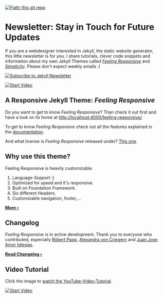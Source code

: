 [![Flattr this git repo](http://api.flattr.com/button/flattr-badge-large.png)](http://flattr.com/submit/auto?user_id=Phlow&url=http://github.com/Phlow/feeling-responsive&title=Support%20Feeling%20Responsive%20Jekyll%20Theme&language=en_GB&tags=github,jekyll,theme,webdesign&category=software)


# Newsletter: Stay in Touch for Future Updates

If you are a webdesigner interested in Jekyll, the static website generator, this little newsletter is for you. I share tutorials, clever code snippets and information about my own Jekyll Themes called [*Feeling Responsive*][7] and [*Simplicity*][8]. Please don't expect weekly emails :)

[![Subscribe to Jekyll Newsletter](http://localhost:4000/static/tinyletter_subscribe_button.png)](http://tinyletter.com/feeling-responsive)


[![Start Video](http://github.com/Phlow/feeling-responsive/blob/gh-pages/images/video-feeling-responsive-1280x720.jpg)](http://www.youtube.com/embed/3b5zCFSmVvU)

## A Responsive Jekyll Theme: *Feeling Responsive*

Do you want to get to know *Feeling Responsive*? Than check it out first and have a look on its home at  <http://localhost:4000/feeling-responsive/>.

To get to know *Feeling Responsive* check out all the features explained in the [documentation][1].

And what license is *Feeling Responsive* released under? [This one][2].



## Why use this theme?

Feeling Responsive is heavily customizable.

1. Language-Support :)
2. Optimized for speed and it's responsive.
3. Built on Foundation Framework.
4. Six different Headers.
5. Customizable navigation, footer,...

**[More ›][3]**



## Changelog

*Feeling Responsive* is in active development. Thank you to everyone who contributed, especially [Róbert Papp][5], [Alexandra von Criegern](http://github.com/plutonik-a) and [Juan Jose Amor Iglesias](http://github.com/jjamor).

**[Read Changelog ›][6]**



## Video Tutorial

Click the image to [watch the YouTube-Video-Tutorial][4].

[![Start Video](http://github.com/Phlow/feeling-responsive/blob/gh-pages/images/video-feeling-responsive-tutorial-frontpage.jpg)](http://www.youtube.com/watch?v=rLS-BEvlEyY)








 [1]: http://localhost:4000/feeling-responsive/documentation/
 [2]: http://github.com/Phlow/feeling-responsive/blob/gh-pages/LICENSE
 [3]: http://localhost:4000/feeling-responsive/info/
 [4]: http://www.youtube.com/watch?v=rLS-BEvlEyY
 [5]: http://github.com/TWiStErRob
 [6]: http://localhost:4000/feeling-responsive/changelog/
 [7]: http://localhost:4000/feeling-responsive/
 [8]: http://localhost:4000/simplicity/
 [9]: #
 [10]: #
